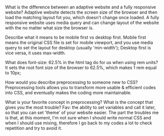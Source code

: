 What is the difference between an adaptive website and a fully responsive website?
    Adaptive website detects the screen size of the browser and then load the matching layout fot you, which doesn't change once loaded. A fully responsive website uses media query and can change layout of the website with the no matter what size the browser is.

Describe what it means to be mobile first vs desktop first.
    Mobile first means the original CSS file is set for mobile viewport, and you use media query to set the layout for desktop (usually 'min-width'); Desktop first is vice versa, it uses max-width.

What does font-size: 62.5% in the html tag do for us when using rem units?
    It sets the root font size of the browser to 62.5%, which makes 1 rem equal to 10px;

How would you describe preprocessing to someone new to CSS?
    Preprocessing tools allows you to transform more usable & efficient codes into CSS, and eventually makes the coding more maintainable.

What is your favorite concept in preprocessing? What is the concept that gives you the most trouble?
    Fav: the ability to set variables and call it later, so that you can set 'theme' of your website easier.
    The part the troubles me is that, at this moment, I'm not sure when I should write normal CSS and when I should use mixing, therefore I go back to my codes a lot to check repetition and try to avoid it.